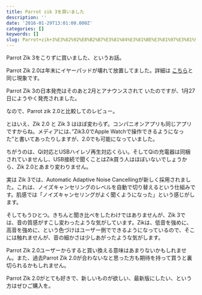 ```yaml
---
title: Parrot zik 3を買いました
description: ''
date: '2016-01-29T13:01:00.000Z'
categories: []
keywords: []
slug: Parrot+zik+3%E3%82%92%E8%B2%B7%E3%81%84%E3%81%BE%E3%81%97%E3%81%9F
---
```

Parrot Zik 3をこりずに買いました、というお話。

Parrot Zik 2.0は年末にイヤーパッドが壊れて放置してました。詳細は [こちら](http://superartlife.hatenablog.com/entry/parrotzik2.0)と同じ現象です。

Parrot Zik 3の日本発売はそのあと2月とアナウンスされて いたのですが、1月27日にようやく発売されました。

なので、Parrot zik 2.0と比較してのレビュー。

とはいえ、Zik 2.0 と Zik 3 はほぼ変わらず。コンパニオンアプリも同じアプリですからね。メディアには、”Zik3.0でApple Watchで操作できるようになった”と書いてあったりしますが、2.0でも可能になっていました。

ちがうのは、Qi対応とUSBハイレゾ再生対応くらい。そしてQiの充電器は同梱されていませんし、USB接続で聞くことはZik買う人はほぼいないでしょうから、Zik 2.0とあまり変わりません。

実は Zik 3では、Automatic Adaptive Noise Cancellingが新しく採用されました。これは、ノイズキャンセリングのレベルを自動で切り替えるという仕組みです。肌感では「ノイズキャンセリングがよく聞くようになった」という感じがします。

そしてもうひとつ。きちんと聞き比べをしたわけではありませんが、Zik 3では、音の質感がすこし変わったような気がしています。Zikは、低音を強めに、高音を強めに、という色づけはユーザー側でできるようになっているので、そこには触れませんが、音の細かさは少しあがったような気がします。

Parrot Zik 2.0ユーザーからすると買い換える意味はあまりないかもしれません。また、過去Parrot Zik 2.0が合わないなと思った方も期待を持って買うと裏切られるかもしれません。

Parrot Zik 2.0がとても好きで、新しいものが欲しい、最新版にしたい、という方はぜひご購入を。